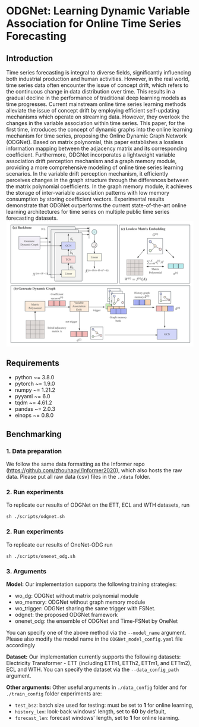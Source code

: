 # ODGNet: Learning Dynamic Variable Association for Online Time Series Forecasting

## Introduction

Time series forecasting is integral to diverse fields, significantly influencing both industrial production and human activities. However, in the real world, time series data often encounter the issue of concept drift, which refers to the continuous change in data distribution over time. This results in a gradual decline in the performance of traditional deep learning models as time progresses. Current mainstream online time series learning methods alleviate the issue of concept drift by employing efficient self-updating mechanisms which operate on streaming data. However, they overlook the changes in the variable association within time series. This paper, for the first time, introduces the concept of dynamic graphs into the online learning mechanism for time series, proposing the Online Dynamic Graph Network (ODGNet). Based on matrix polynomial, this paper establishes a lossless information mapping between the adjacency matrix and its corresponding coefficient. Furthermore, ODGNet incorporates a lightweight variable association drift perception mechanism and a graph memory module,  providing a more comprehensive modeling of online time series learning scenarios. In the variable drift perception mechanism, it efficiently perceives changes in the graph structure through the differences between the matrix polynomial coefficients. In the graph memory module, it achieves the storage of inter-variable association patterns with low memory consumption by storing coefficient vectors.  Experimental results demonstrate that ODGNet outperforms the current state-of-the-art online learning architectures for time series  on multiple public time series forecasting datasets.
![ODGNet](overview.png)

## Requirements

- python ~= 3.8.0
- pytorch ~= 1.9.0
- numpy ~= 1.21.2
- pyyaml ~= 6.0
- tqdm ~= 4.61.2
- pandas ~= 2.0.3
- einops ~= 0.8.0

## Benchmarking

### 1. Data preparation

We follow the same data formatting as the Informer repo (https://github.com/zhouhaoyi/Informer2020), which also hosts the raw data.
Please put all raw data (csv) files in the ```./data``` folder.

### 2. Run experiments

To replicate our results of ODGNet on the ETT, ECL and WTH datasets, run
```
sh ./scripts/odgnet.sh
```
### 2. Run experiments

To replicate our results of OneNet-ODG run
```
sh ./scripts/onenet_odg.sh
```

### 3.  Arguments

**Model:** Our implementation supports the following training strategies:
- wo_dg: ODGNet without matrix polynomial module
- wo_memory: ODGNet without graph memory module
- wo_trigger: ODGNet sharing the same trigger with FSNet.
- odgnet: the proposed ODGNet framework
- onenet_odg: the ensemble of  ODGNet and Time-FSNet by OneNet


You can specify one of the above method via the ```--model_name``` argument. Please also modify the model name in the ```ODGNet_model_config.yaml``` file accordingly

**Dataset:** Our implementation currently supports the following datasets: Electricity Transformer - ETT (including ETTh1, ETTh2, ETTm1, and ETTm2), ECL and WTH. You can specify the dataset via the ```--data_config_path``` argument.

**Other arguments:** Other useful arguments in ```./data_config``` folder and for ```./train_config``` folder experiments are:
- ```test_bsz```: batch size used for testing: must be set to **1** for online learning,
- ```history_len```: look-back windows' length, set to **60** by default,
- ```forecast_len```: forecast windows' length, set to **1** for online learning.